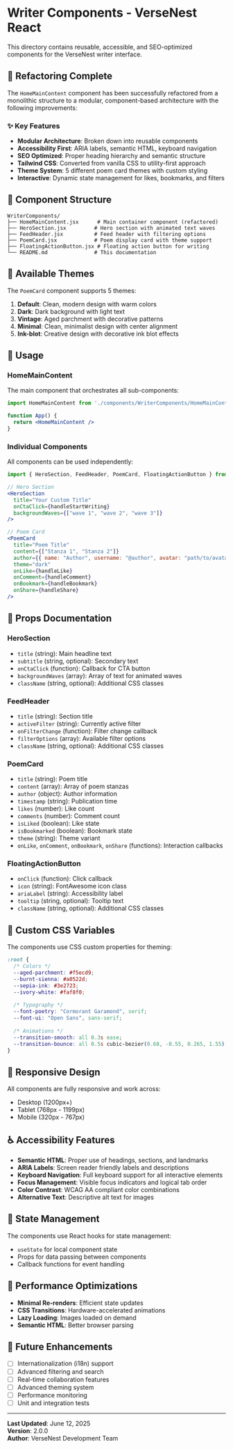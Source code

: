 # Writer Components - VerseNest React

This directory contains reusable, accessible, and SEO-optimized components for the VerseNest writer interface.

## 🚀 Refactoring Complete

The `HomeMainContent` component has been successfully refactored from a monolithic structure to a modular, component-based architecture with the following improvements:

### ✨ Key Features

- **Modular Architecture**: Broken down into reusable components
- **Accessibility First**: ARIA labels, semantic HTML, keyboard navigation
- **SEO Optimized**: Proper heading hierarchy and semantic structure
- **Tailwind CSS**: Converted from vanilla CSS to utility-first approach
- **Theme System**: 5 different poem card themes with custom styling
- **Interactive**: Dynamic state management for likes, bookmarks, and filters

## 📁 Component Structure

```
WriterComponents/
├── HomeMainContent.jsx      # Main container component (refactored)
├── HeroSection.jsx         # Hero section with animated text waves
├── FeedHeader.jsx          # Feed header with filtering options
├── PoemCard.jsx            # Poem display card with theme support
├── FloatingActionButton.jsx # Floating action button for writing
└── README.md               # This documentation
```

## 🎨 Available Themes

The `PoemCard` component supports 5 themes:

1. **Default**: Clean, modern design with warm colors
2. **Dark**: Dark background with light text
3. **Vintage**: Aged parchment with decorative patterns
4. **Minimal**: Clean, minimalist design with center alignment
5. **Ink-blot**: Creative design with decorative ink blot effects

## 🔧 Usage

### HomeMainContent

The main component that orchestrates all sub-components:

```jsx
import HomeMainContent from './components/WriterComponents/HomeMainContent'

function App() {
  return <HomeMainContent />
}
```

### Individual Components

All components can be used independently:

```jsx
import { HeroSection, FeedHeader, PoemCard, FloatingActionButton } from './components/WriterComponents'

// Hero Section
<HeroSection 
  title="Your Custom Title"
  onCtaClick={handleStartWriting}
  backgroundWaves={["wave 1", "wave 2", "wave 3"]}
/>

// Poem Card
<PoemCard
  title="Poem Title"
  content={["Stanza 1", "Stanza 2"]}
  author={{ name: "Author", username: "@author", avatar: "path/to/avatar" }}
  theme="dark"
  onLike={handleLike}
  onComment={handleComment}
  onBookmark={handleBookmark}
  onShare={handleShare}
/>
```

## 🎯 Props Documentation

### HeroSection
- `title` (string): Main headline text
- `subtitle` (string, optional): Secondary text
- `onCtaClick` (function): Callback for CTA button
- `backgroundWaves` (array): Array of text for animated waves
- `className` (string, optional): Additional CSS classes

### FeedHeader
- `title` (string): Section title
- `activeFilter` (string): Currently active filter
- `onFilterChange` (function): Filter change callback
- `filterOptions` (array): Available filter options
- `className` (string, optional): Additional CSS classes

### PoemCard
- `title` (string): Poem title
- `content` (array): Array of poem stanzas
- `author` (object): Author information
- `timestamp` (string): Publication time
- `likes` (number): Like count
- `comments` (number): Comment count
- `isLiked` (boolean): Like state
- `isBookmarked` (boolean): Bookmark state
- `theme` (string): Theme variant
- `onLike`, `onComment`, `onBookmark`, `onShare` (functions): Interaction callbacks

### FloatingActionButton
- `onClick` (function): Click callback
- `icon` (string): FontAwesome icon class
- `ariaLabel` (string): Accessibility label
- `tooltip` (string, optional): Tooltip text
- `className` (string, optional): Additional CSS classes

## 🎨 Custom CSS Variables

The components use CSS custom properties for theming:

```css
:root {
  /* Colors */
  --aged-parchment: #f5ecd9;
  --burnt-sienna: #a0522d;
  --sepia-ink: #3e2723;
  --ivory-white: #faf8f0;
  
  /* Typography */
  --font-poetry: "Cormorant Garamond", serif;
  --font-ui: "Open Sans", sans-serif;
  
  /* Animations */
  --transition-smooth: all 0.3s ease;
  --transition-bounce: all 0.5s cubic-bezier(0.68, -0.55, 0.265, 1.55);
}
```

## 📱 Responsive Design

All components are fully responsive and work across:
- Desktop (1200px+)
- Tablet (768px - 1199px)
- Mobile (320px - 767px)

## ♿ Accessibility Features

- **Semantic HTML**: Proper use of headings, sections, and landmarks
- **ARIA Labels**: Screen reader friendly labels and descriptions
- **Keyboard Navigation**: Full keyboard support for all interactive elements
- **Focus Management**: Visible focus indicators and logical tab order
- **Color Contrast**: WCAG AA compliant color combinations
- **Alternative Text**: Descriptive alt text for images

## 🔄 State Management

The components use React hooks for state management:
- `useState` for local component state
- Props for data passing between components
- Callback functions for event handling

## 🚀 Performance Optimizations

- **Minimal Re-renders**: Efficient state updates
- **CSS Transitions**: Hardware-accelerated animations
- **Lazy Loading**: Images loaded on demand
- **Semantic HTML**: Better browser parsing

## 🔮 Future Enhancements

- [ ] Internationalization (i18n) support
- [ ] Advanced filtering and search
- [ ] Real-time collaboration features
- [ ] Advanced theming system
- [ ] Performance monitoring
- [ ] Unit and integration tests

---

**Last Updated**: June 12, 2025  
**Version**: 2.0.0  
**Author**: VerseNest Development Team

